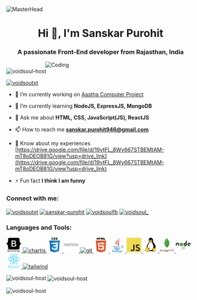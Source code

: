![MasterHead](https://raw.githubusercontent.com/PolarBearGG/PolarBearGG/master/web-developer.gif)
<h1 align="center">Hi 👋, I'm Sanskar Purohit</h1>
<h3 align="center">A passionate Front-End developer from Rajasthan, India</h3>
<img align="right" alt="Coding" width="400" src="https://encrypted-tbn0.gstatic.com/images?q=tbn:ANd9GcS3iMO9VoAfMX50PNPHZNqXyC5YxVPolYEMxg"/>

<p align="left"> <img src="https://komarev.com/ghpvc/?username=voidsoul-host&label=Profile%20views&color=0e75b6&style=flat" alt="voidsoul-host" /> </p>

<p align="left"> <a href="https://twitter.com/voidsoutxt" target="blank"><img src="https://img.shields.io/twitter/follow/voidsoutxt?logo=twitter&style=for-the-badge" alt="voidsoutxt" /></a> </p>

- 🔭 I’m currently working on [Aastha Computer Project](https://github.com/voidsoul-host/aasthacomputer)

- 🌱 I’m currently learning **NodeJS, ExpressJS, MongoDB**

- 💬 Ask me about **HTML, CSS, JavaScript(JS), ReactJS**

- 📫 How to reach me **sanskar.purohit946@gmail.com**

- 📄 Know about my experiences [https://drive.google.com/file/d/19vtFL_8Wy667STBEMtAM-mT8oDEOB81G/view?usp=drive_link](https://drive.google.com/file/d/19vtFL_8Wy667STBEMtAM-mT8oDEOB81G/view?usp=drive_link)

- ⚡ Fun fact **I think I am funny**

<h3 align="left">Connect with me:</h3>
<p align="left">
<a href="https://twitter.com/voidsoutxt" target="blank"><img align="center" src="https://raw.githubusercontent.com/rahuldkjain/github-profile-readme-generator/master/src/images/icons/Social/twitter.svg" alt="voidsoutxt" height="30" width="40" /></a>
<a href="https://linkedin.com/in/sanskar-purohit" target="blank"><img align="center" src="https://raw.githubusercontent.com/rahuldkjain/github-profile-readme-generator/master/src/images/icons/Social/linked-in-alt.svg" alt="sanskar-purohit" height="30" width="40" /></a>
<a href="https://fb.com/voidsoulfb" target="blank"><img align="center" src="https://raw.githubusercontent.com/rahuldkjain/github-profile-readme-generator/master/src/images/icons/Social/facebook.svg" alt="voidsoulfb" height="30" width="40" /></a>
<a href="https://instagram.com/voidsoul_" target="blank"><img align="center" src="https://raw.githubusercontent.com/rahuldkjain/github-profile-readme-generator/master/src/images/icons/Social/instagram.svg" alt="voidsoul_" height="30" width="40" /></a>
</p>

<h3 align="left">Languages and Tools:</h3>
<p align="left"> <a href="https://getbootstrap.com" target="_blank" rel="noreferrer"> <img src="https://raw.githubusercontent.com/devicons/devicon/master/icons/bootstrap/bootstrap-plain-wordmark.svg" alt="bootstrap" width="40" height="40"/> </a> <a href="https://www.chartjs.org" target="_blank" rel="noreferrer"> <img src="https://www.chartjs.org/media/logo-title.svg" alt="chartjs" width="40" height="40"/> </a> <a href="https://www.w3schools.com/css/" target="_blank" rel="noreferrer"> <img src="https://raw.githubusercontent.com/devicons/devicon/master/icons/css3/css3-original-wordmark.svg" alt="css3" width="40" height="40"/> </a> <a href="https://expressjs.com" target="_blank" rel="noreferrer"> <img src="https://raw.githubusercontent.com/devicons/devicon/master/icons/express/express-original-wordmark.svg" alt="express" width="40" height="40"/> </a> <a href="https://git-scm.com/" target="_blank" rel="noreferrer"> <img src="https://www.vectorlogo.zone/logos/git-scm/git-scm-icon.svg" alt="git" width="40" height="40"/> </a> <a href="https://www.w3.org/html/" target="_blank" rel="noreferrer"> <img src="https://raw.githubusercontent.com/devicons/devicon/master/icons/html5/html5-original-wordmark.svg" alt="html5" width="40" height="40"/> </a> <a href="https://www.java.com" target="_blank" rel="noreferrer"> <img src="https://raw.githubusercontent.com/devicons/devicon/master/icons/java/java-original.svg" alt="java" width="40" height="40"/> </a> <a href="https://developer.mozilla.org/en-US/docs/Web/JavaScript" target="_blank" rel="noreferrer"> <img src="https://raw.githubusercontent.com/devicons/devicon/master/icons/javascript/javascript-original.svg" alt="javascript" width="40" height="40"/> </a> <a href="https://www.linux.org/" target="_blank" rel="noreferrer"> <img src="https://raw.githubusercontent.com/devicons/devicon/master/icons/linux/linux-original.svg" alt="linux" width="40" height="40"/> </a> <a href="https://www.mongodb.com/" target="_blank" rel="noreferrer"> <img src="https://raw.githubusercontent.com/devicons/devicon/master/icons/mongodb/mongodb-original-wordmark.svg" alt="mongodb" width="40" height="40"/> </a> <a href="https://nodejs.org" target="_blank" rel="noreferrer"> <img src="https://raw.githubusercontent.com/devicons/devicon/master/icons/nodejs/nodejs-original-wordmark.svg" alt="nodejs" width="40" height="40"/> </a> <a href="https://reactjs.org/" target="_blank" rel="noreferrer"> <img src="https://raw.githubusercontent.com/devicons/devicon/master/icons/react/react-original-wordmark.svg" alt="react" width="40" height="40"/> </a> <a href="https://tailwindcss.com/" target="_blank" rel="noreferrer"> <img src="https://www.vectorlogo.zone/logos/tailwindcss/tailwindcss-icon.svg" alt="tailwind" width="40" height="40"/> </a> </p>

<p><img align="left" src="https://github-readme-stats.vercel.app/api/top-langs?username=voidsoul-host&show_icons=true&locale=en&layout=compact" alt="voidsoul-host" /></p>

<p>&nbsp;<img align="center" src="https://github-readme-stats.vercel.app/api?username=voidsoul-host&show_icons=true&locale=en" alt="voidsoul-host" /></p>

<p><img align="center" src="https://github-readme-streak-stats.herokuapp.com/?user=voidsoul-host&" alt="voidsoul-host" /></p>
